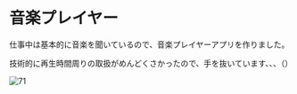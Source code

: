 #  音楽プレイヤー

仕事中は基本的に音楽を聞いているので、音楽プレイヤーアプリを作りました。

技術的に再生時間周りの取扱がめんどくさかったので、手を抜いています、、、（）

![71](https://user-images.githubusercontent.com/28350464/55670966-694d8380-58c5-11e9-8900-63f4466502b4.gif)

